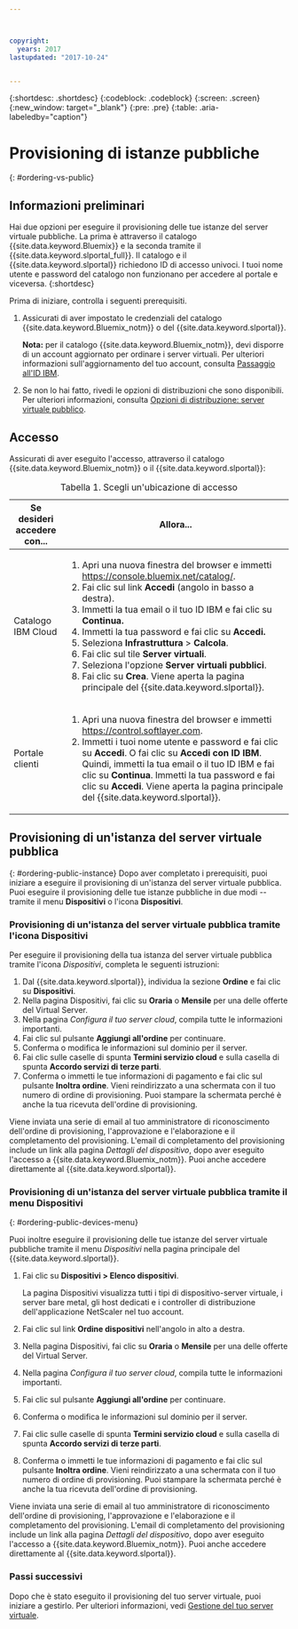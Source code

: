 ```yaml
---



copyright:
  years: 2017
lastupdated: "2017-10-24"


---
```


{:shortdesc: .shortdesc}
{:codeblock: .codeblock}
{:screen: .screen}
{:new_window: target="_blank"}
{:pre: .pre}
{:table: .aria-labeledby="caption"}

# Provisioning di istanze pubbliche
{: #ordering-vs-public}

## Informazioni preliminari
Hai due opzioni per eseguire il provisioning delle tue istanze del server virtuale pubbliche. La prima è attraverso il catalogo {{site.data.keyword.Bluemix}} e la seconda tramite il {{site.data.keyword.slportal_full}}. Il catalogo e il {{site.data.keyword.slportal}} richiedono ID di accesso univoci. I tuoi nome utente e password del catalogo non funzionano per accedere al portale e viceversa.
{:shortdesc}

Prima di iniziare, controlla i seguenti prerequisiti.

  1. Assicurati di aver impostato le credenziali del catalogo {{site.data.keyword.Bluemix_notm}} o del {{site.data.keyword.slportal}}. 
  
     **Nota:** per il catalogo {{site.data.keyword.Bluemix_notm}}, devi disporre di un account aggiornato per ordinare i server virtuali. Per ulteriori informazioni sull'aggiornamento del tuo account, consulta [Passaggio all'ID IBM](https://console.bluemix.net/docs/admin/softlayerlink.html).
  
  2. Se non lo hai fatto, rivedi le opzioni di distribuzioni che sono disponibili. Per ulteriori informazioni, consulta [Opzioni di distribuzione: server virtuale pubblico](../vsi/vsi_public.html).

## Accesso 
Assicurati di aver eseguito l'accesso, attraverso il catalogo {{site.data.keyword.Bluemix_notm}} o il {{site.data.keyword.slportal}}: 

  <table>
   <CAPTION>Tabella 1. Scegli un'ubicazione di accesso</CAPTION>
   <THEAD>
   <TR>
   <th>Se desideri accedere con...</th>
   <th>Allora...</th>
   </TR>
   </THEAD>
   <TBODY>
   <tr>
   <td>Catalogo IBM Cloud</td>
   <td>
   <ol>
   <li>Apri una nuova finestra del browser e immetti <a href="https://console.bluemix.net/catalog/">https://console.bluemix.net/catalog/</a>.</li>
   <li>Fai clic sul link <b>Accedi</b> (angolo in basso a destra). </li>
   <li>Immetti la tua email o il tuo ID IBM e fai clic su <b>Continua.</b></li>
   <li>Immetti la tua password e fai clic su <b>Accedi.</b></li>
   <li>Seleziona <b>Infrastruttura</b> > <b>Calcola</b>.</li>
   <li>Fai clic sul tile <b>Server virtuali</b>.</li>
   <li>Seleziona l'opzione <b>Server virtuali pubblici</b>.</li>
   <li>Fai clic su <b>Crea</b>. Viene aperta la pagina principale del {{site.data.keyword.slportal}}.</li>
   </ol>
   </td>
   </tr>
   <tr>
   <td>Portale clienti</td>
   <td>
   <ol>
   <li>Apri una nuova finestra del browser e immetti <a href="https://control.softlayer.com">https://control.softlayer.com</a>.</li>
   <li>Immetti i tuoi nome utente e password e fai clic su <b>Accedi</b>. O fai clic su <b>Accedi con ID IBM</b>. Quindi, immetti la tua email o il tuo ID IBM e fai clic su <b>Continua</b>. Immetti la tua password e fai clic su <b>Accedi</b>. Viene aperta la pagina principale del {{site.data.keyword.slportal}}.</li>
   </ol>
   </td>
   </tr>
   </TBODY>
   </table>

## Provisioning di un'istanza del server virtuale pubblica
{: #ordering-public-instance}
Dopo aver completato i prerequisiti, puoi iniziare a eseguire il provisioning di un'istanza del server virtuale pubblica. Puoi eseguire il provisioning delle tue istanze pubbliche in due modi -- tramite il menu **Dispositivi** o l'icona **Dispositivi**.

### Provisioning di un'istanza del server virtuale pubblica tramite l'icona Dispositivi
Per eseguire il provisioning della tua istanza del server virtuale pubblica tramite l'icona *Dispositivi*, completa le seguenti istruzioni:

1.  Dal {{site.data.keyword.slportal}}, individua la sezione **Ordine** e fai clic su **Dispositivi**.
2.  Nella pagina Dispositivi, fai clic su **Oraria** o **Mensile** per una delle offerte del Virtual Server.
3.  Nella pagina *Configura il tuo server cloud*, compila tutte le informazioni importanti.
4.  Fai clic sul pulsante **Aggiungi all'ordine** per continuare.
5.  Conferma o modifica le informazioni sul dominio per il server.
5.  Fai clic sulle caselle di spunta **Termini servizio cloud** e sulla casella di spunta **Accordo servizi di terze parti**.
6.  Conferma o immetti le tue informazioni di pagamento e fai clic sul pulsante **Inoltra ordine**. Vieni reindirizzato a una schermata con il tuo numero di ordine di provisioning. Puoi stampare la schermata perché è anche la tua ricevuta dell'ordine di provisioning.

 Viene inviata una serie di email al tuo amministratore di riconoscimento dell'ordine di provisioning, l'approvazione e l'elaborazione e il completamento del provisioning. L'email di completamento del provisioning include un link alla pagina *Dettagli del dispositivo*, dopo aver eseguito l'accesso a {{site.data.keyword.Bluemix_notm}}. Puoi anche accedere direttamente al {{site.data.keyword.slportal}}.

### Provisioning di un'istanza del server virtuale pubblica tramite il menu Dispositivi
{: #ordering-public-devices-menu}

Puoi inoltre eseguire il provisioning delle tue istanze del server virtuale pubbliche tramite il menu *Dispositivi* nella pagina principale del {{site.data.keyword.slportal}}. 

1. Fai clic su **Dispositivi > Elenco dispositivi**.

   La pagina Dispositivi visualizza tutti i tipi di dispositivo-server virtuale, i server bare metal, gli host dedicati e i controller di distribuzione dell'applicazione NetScaler nel tuo account.
2. Fai clic sul link **Ordine dispositivi** nell'angolo in alto a destra.
3. Nella pagina Dispositivi, fai clic su **Oraria** o **Mensile** per una delle offerte del Virtual Server.
4. Nella pagina *Configura il tuo server cloud*, compila tutte le informazioni importanti.
5. Fai clic sul pulsante **Aggiungi all'ordine** per continuare.
6. Conferma o modifica le informazioni sul dominio per il server.
7. Fai clic sulle caselle di spunta **Termini servizio cloud** e sulla casella di spunta **Accordo servizi di terze parti**.
8. Conferma o immetti le tue informazioni di pagamento e fai clic sul pulsante **Inoltra ordine**. Vieni reindirizzato a una schermata con il tuo numero di ordine di provisioning. Puoi stampare la schermata perché è anche la tua ricevuta dell'ordine di provisioning.

Viene inviata una serie di email al tuo amministratore di riconoscimento dell'ordine di provisioning, l'approvazione e l'elaborazione e il completamento del provisioning. L'email di completamento del provisioning include un link alla pagina *Dettagli del dispositivo*, dopo aver eseguito l'accesso a {{site.data.keyword.Bluemix_notm}}. Puoi anche accedere direttamente al {{site.data.keyword.slportal}}.

### Passi successivi
Dopo che è stato eseguito il provisioning del tuo server virtuale, puoi iniziare a gestirlo. Per ulteriori informazioni, vedi [Gestione del tuo server virtuale](../vsi/vsi_managing.html).
